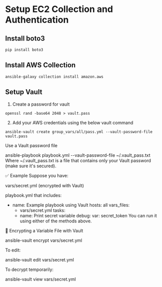 # Setup EC2 Collection and Authentication

## Install boto3

```
pip install boto3
```

## Install AWS Collection

```
ansible-galaxy collection install amazon.aws
```

## Setup Vault 

1. Create a password for vault

```
openssl rand -base64 2048 > vault.pass
```

2. Add your AWS credentials using the below vault command

```
ansible-vault create group_vars/all/pass.yml --vault-password-file vault.pass
```

Use a Vault password file

ansible-playbook playbook.yml --vault-password-file ~/.vault_pass.txt
Where ~/.vault_pass.txt is a file that contains only your Vault password (make sure it's secured).

✅ Example
Suppose you have:

vars/secret.yml (encrypted with Vault)

playbook.yml that includes:

- name: Example playbook using Vault
  hosts: all
  vars_files:
    - vars/secret.yml
  tasks:
    - name: Print secret variable
      debug:
        var: secret_token
You can run it using either of the methods above.

🔐 Encrypting a Variable File with Vault

ansible-vault encrypt vars/secret.yml

To edit:

ansible-vault edit vars/secret.yml

To decrypt temporarily:

ansible-vault view vars/secret.yml



